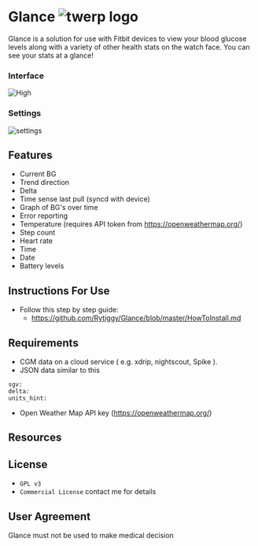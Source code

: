# Glance ![twerp logo](https://image.ibb.co/gbWF2H/twerp_bowtie_64.png)
Glance is a solution for use with Fitbit devices to view your blood glucose levels along with a variety of other health stats on the watch face. You can see your stats at a glance!
### Interface 
![High](https://image.ibb.co/bvOBj7/high.png "High")

### Settings 
![settings](https://image.ibb.co/jpoKMn/settings.jpg "settings")

## Features 
- Current BG
- Trend direction
- Delta 
- Time sense last pull (syncd with device)
- Graph of BG's over time
- Error reporting
- Temperature (requires API token from https://openweathermap.org/) 
- Step count
- Heart rate
- Time
- Date
- Battery levels
## Instructions For Use
- Follow this step by step guide:
  - https://github.com/Rytiggy/Glance/blob/master/HowToInstall.md
## Requirements 
- CGM data on a cloud service ( e.g. xdrip, nightscout, Spike ). 
- JSON data similar to this
```
sgv: 
delta:  
units_hint: 
```
- Open Weather Map API key (https://openweathermap.org/)
## Resources 
## License
- `GPL v3`
- `Commercial License` contact me for details
## User Agreement 
Glance must not be used to make medical decision
